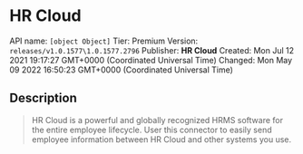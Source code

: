 # HR Cloud
API name: `[object Object]`
Tier: Premium
Version: `releases/v1.0.1577\1.0.1577.2796`
Publisher: **HR Cloud**
Created: Mon Jul 12 2021 19:17:27 GMT+0000 (Coordinated Universal Time)
Changed: Mon May 09 2022 16:50:23 GMT+0000 (Coordinated Universal Time)

## Description
> HR Cloud is a powerful and globally recognized HRMS software for the entire employee lifecycle.
User this connector to easily send employee information between HR Cloud and other systems you use.
